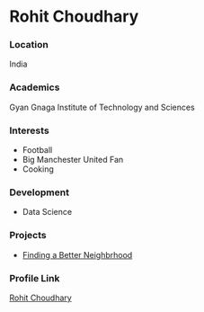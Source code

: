 # Rohit Choudhary

### Location

India

### Academics

Gyan Gnaga Institute of Technology and Sciences 

### Interests

- Football
- Big Manchester United Fan
- Cooking

### Development

- Data Science

### Projects

- [Finding a Better Neighbrhood](https://github.com/rohitwork/Better-Neighborhoods-Project) 

### Profile Link

[Rohit Choudhary](https://github.com/rohitwork)
